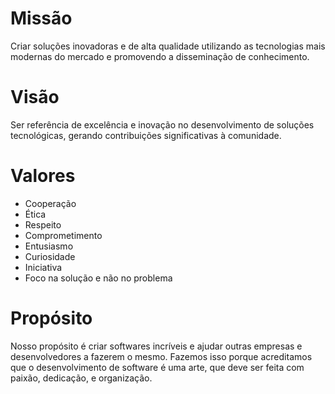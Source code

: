 # Missão

Criar soluções inovadoras e de alta qualidade utilizando as tecnologias mais modernas do mercado e promovendo a disseminação de conhecimento.

# Visão

Ser referência de excelência e inovação no desenvolvimento de soluções tecnológicas, gerando contribuições significativas à comunidade.

# Valores

- Cooperação
- Ética
- Respeito
- Comprometimento
- Entusiasmo
- Curiosidade
- Iniciativa
- Foco na solução e não no problema

# Propósito

Nosso propósito é criar softwares incríveis e ajudar outras empresas e desenvolvedores a fazerem o mesmo. Fazemos isso porque acreditamos que o desenvolvimento de software é uma arte, que deve ser feita com paixão, dedicação, e organização.
